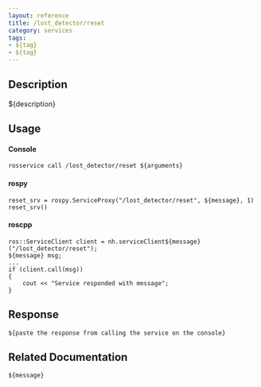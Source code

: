 ```yaml
---
layout: reference
title: /lost_detector/reset
category: services
tags: 
- ${tag} 
- ${tag}
---
```


## Description
${description}

## Usage
#### Console
```
rosservice call /lost_detector/reset ${arguments}
```

#### rospy
```
reset_srv = rospy.ServiceProxy("/lost_detector/reset", ${message}, 1)
reset_srv()
```

#### roscpp
```
ros::ServiceClient client = nh.serviceClient${message}("/lost_detector/reset");
${message} msg;
...
if (client.call(msg))
{
    cout << "Service responded with message";
}
```

## Response
```
${paste the response from calling the service on the console}
```

## Related Documentation
``${message}``  